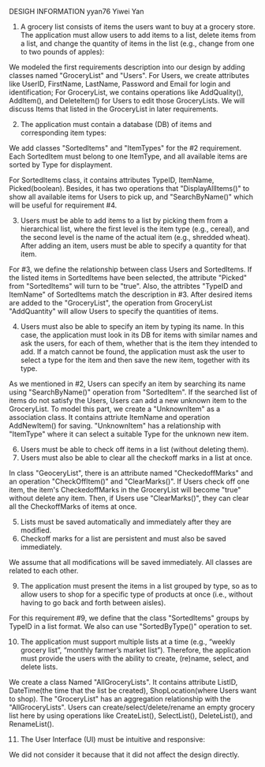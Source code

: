 DESIGH INFORMATION    yyan76    Yiwei Yan


1. A grocery list consists of items the users want to buy at a grocery store. The application must allow users to add items to a list, delete items from a list, and change the quantity of items in the list (e.g., change from one to two pounds of apples):

We modeled the first requirements description into our design by adding classes named "GroceryList" and "Users". For Users, we create attributes like UserID, FirstName, LastName, Password and Email for login and identification; For GroceryList, we contains operations like AddQuality(), AddItem(), and DeleteItem() for Users to edit those GroceryLists. We will discuss Items that listed in the GroceryList in later requirements.



2. The application must contain a database (DB) of items and corresponding item types:

We add classes "SortedItems" and "ItemTypes" for the #2 requirement. Each SortedItem must belong to one ItemType, and all available items are sorted by Type for displayment. 

For SortedItems class, it contains attributes TypeID, ItemName, Picked(boolean). Besides, it has two operations that "DisplayAllItems()" to show all available items for Users to pick up, and "SearchByName()" which will be useful for requirement #4.



3. Users must be able to add items to a list by picking them from a hierarchical list, where the first level is the item type (e.g., cereal), and the second level is the name of the actual item (e.g., shredded wheat). After adding an item, users must be able to specify a quantity for that item.

For #3, we define the relationship between class Users and SortedItems. If the listed items in SortedItems have been selected, the attribute "Picked" from "SortedItems" will turn to be "true". Also, the attribtes "TypeID and ItemName" of SortedItems match the description in #3. After desired items are added to the "GroceryList", the operation from GroceryList "AddQuantity" will allow Users to specify the quantities of items.



4. Users must also be able to specify an item by typing its name. In this case, the application must look in its DB for items with similar names and ask the users, for each of them, whether that is the item they intended to add. If a match cannot be found, the application must ask the user to select a type for the item and then save the new item, together with its type.

As we mentioned in #2, Users can specify an item by searching its name using "SearchByName()" operation from "SortedItem". If the searched list of items do not satisfy the Users, Users can add a new unknown item to the GroceryList. To model this part, we create a "UnknownItem" as a association class. It contains attriute ItemName and operation AddNewItem() for saving. "UnknownItem" has a relationship with "ItemType" where it can select a suitable Type for the unknown new item.



6. Users must be able to check off items in a list (without deleting them).
7. Users must also be able to clear all the check­off marks in a list at once.

In class "GeoceryList", there is an attribute named "CheckedoffMarks" and an operation "CheckOffItem()" and "ClearMarks()". If Users check off one item, the item's CheckedoffMarks in the GroceryList will become "true" without delete any item. Then, if Users use "ClearMarks()", they can clear all the CheckoffMarks of items at once.



5. Lists must be saved automatically and immediately after they are modified.
8. Check­off marks for a list are persistent and must also be saved immediately.

We assume that all modifications will be saved immediately. All classes are related to each other.



9. The application must present the items in a list grouped by type, so as to allow users to
shop for a specific type of products at once (i.e., without having to go back and forth
between aisles).

For this requirement #9, we define that the class "SortedItems" groups by TypeID in a list format. We also can use "SortedByType()" operation to set.  



10. The application must support multiple lists at a time (e.g., “weekly grocery list”, “monthly
farmer’s market list”). Therefore, the application must provide the users with the ability to
create, (re)name, select, and delete lists.

We create a class Named "AllGroceryLists". It contains attribute ListID, DateTime(the time that the list be created), ShopLocation(where Users want to shop). The "GroceryList" has an aggregation relationship with the "AllGroceryLists". Users can create/select/delete/rename an empty grocery list here by using operations like CreateList(), SelectList(), DeleteList(), and RenameList().



11. The User Interface (UI) must be intuitive and responsive:

We did not consider it because that it did not affect the design directly.



